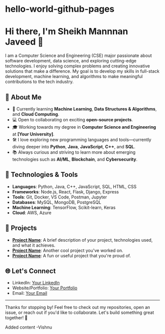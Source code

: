 # hello-world-github-pages
# Hi there, I'm Sheikh Mannnan Javeed 👋

I am a Computer Science and Engineering (CSE) major passionate about software development, data science, and exploring cutting-edge technologies. I enjoy solving complex problems and creating innovative solutions that make a difference. My goal is to develop my skills in full-stack development, machine learning, and algorithms to make meaningful contributions to the tech industry.

## 🚀 About Me
- 🌱 Currently learning **Machine Learning**, **Data Structures & Algorithms**, and **Cloud Computing**.
- 💻 Open to collaborating on exciting **open-source projects**.
- 🎓 Working towards my degree in **Computer Science and Engineering** at **[Your University]**.
- 🛠️ I love exploring new programming languages and tools—currently diving deeper into **Python**, **Java**, **JavaScript**, **C++**, and **SQL**.
- 📚 Always curious and striving to learn more about emerging technologies such as **AI/ML**, **Blockchain**, and **Cybersecurity**.

## 🧰 Technologies & Tools
- **Languages**: Python, Java, C++, JavaScript, SQL, HTML, CSS
- **Frameworks**: Node.js, React, Flask, Django, Express
- **Tools**: Git, Docker, VS Code, Postman, Jupyter
- **Databases**: MySQL, MongoDB, PostgreSQL
- **Machine Learning**: TensorFlow, Scikit-learn, Keras 
- **Cloud**: AWS, Azure

## 💼 Projects
- [**Project Name**](link-to-project): A brief description of your project, technologies used, and what it achieves.
- [**Project Name**](link-to-project): Another cool project you've worked on.
- [**Project Name**](link-to-project): A fun or useful project that you're proud of.


## 🌐 Let's Connect
- LinkedIn: [Your LinkedIn](link)
- Website/Portfolio: [Your Portfolio](link)
- Email: [Your Email](mailto:your-email@example.com)

---

Thanks for stopping by! Feel free to check out my repositories, open an issue, or reach out if you'd like to collaborate. Let's build something great together! 🚀

Added content -Vishnu
